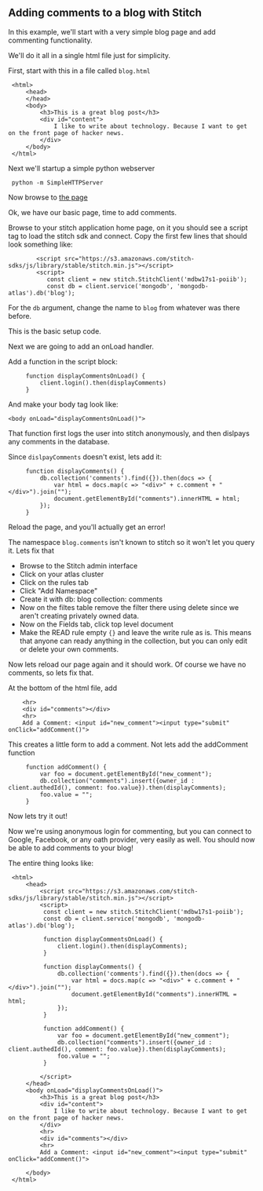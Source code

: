 Adding comments to a blog with Stitch
-------------

In this example, we'll start with a very simple blog page and add commenting functionality.

We'll do it all in a single html file just for simplicity.

First, start with this in a file called `blog.html`


     <html>
         <head>
         </head>
         <body>
             <h3>This is a great blog post</h3>
             <div id="content">
                 I like to write about technology. Because I want to get on the front page of hacker news.
             </div>
         </body>
     </html>

Next we'll startup a simple python webserver

     python -m SimpleHTTPServer

Now browse to [the page](http://localhost:8000/blog.html)

Ok, we have our basic page, time to add comments.

Browse to your stitch application home page, on it you should see a script tag to load the stitch sdk and connect.
Copy the first few lines that should look something like:

            <script src="https://s3.amazonaws.com/stitch-sdks/js/library/stable/stitch.min.js"></script>
            <script>
               const client = new stitch.StitchClient('mdbw17s1-poiib');
               const db = client.service('mongodb', 'mongodb-atlas').db('blog');

For the `db` argument, change the name to `blog` from whatever was there before.

This is the basic setup code.

Next we are going to add an onLoad handler.

Add a function in the script block:

         function displayCommentsOnLoad() {
             client.login().then(displayComments)
         }

And make your body tag look like:

    <body onLoad="displayCommentsOnLoad()">

That function first logs the user into stitch anonymously, and then dislpays any comments in the database.

Since `dislpayComments` doesn't exist, lets add it:

         function displayComments() {
             db.collection('comments').find({}).then(docs => {
                 var html = docs.map(c => "<div>" + c.comment + "</div>").join("");
                 document.getElementById("comments").innerHTML = html;
             });
         }

Reload the page, and you'll actually get an error!

The namespace `blog.comments` isn't known to stitch so it won't let you query it.
Lets fix that
* Browse to the Stitch admin interface
* Click on your atlas cluster
* Click on the rules tab
* Click "Add Namespace"
* Create it with db: blog collection: comments
* Now on the filtes table remove the filter there using delete since we aren't creating privately owned data.
* Now on the Fields tab, click top level document
* Make the READ rule empty `{}` and leave the write rule as is. This means that anyone can ready anything in the collection, but you can only edit or delete your own comments.

Now lets reload our page again and it should work.
Of course we have no comments, so lets fix that.

At the bottom of the html file, add

        <hr>
        <div id="comments"></div>
        <hr>
        Add a Comment: <input id="new_comment"><input type="submit" onClick="addComment()">

This creates a little form to add a comment.
Not lets add the addComment function

         function addComment() {
             var foo = document.getElementById("new_comment");
             db.collection("comments").insert({owner_id : client.authedId(), comment: foo.value}).then(displayComments);
             foo.value = "";
         }

Now lets try it out!

Now we're using anonymous login for commenting, but you can connect to Google, Facebook, or any oath provider, very easily as well.
You should now be able to add comments to your blog!

The entire thing looks like:






     <html>
         <head>
             <script src="https://s3.amazonaws.com/stitch-sdks/js/library/stable/stitch.min.js"></script>
             <script>
              const client = new stitch.StitchClient('mdbw17s1-poiib');
              const db = client.service('mongodb', 'mongodb-atlas').db('blog');
     
              function displayCommentsOnLoad() {
                  client.login().then(displayComments);
              }
     
              function displayComments() {
                  db.collection('comments').find({}).then(docs => {
                      var html = docs.map(c => "<div>" + c.comment + "</div>").join("");
                      document.getElementById("comments").innerHTML = html;
                  });
              }
              
              function addComment() {
                  var foo = document.getElementById("new_comment");
                  db.collection("comments").insert({owner_id : client.authedId(), comment: foo.value}).then(displayComments);
                  foo.value = "";
              }
              
             </script>
         </head>
         <body onLoad="displayCommentsOnLoad()">
             <h3>This is a great blog post</h3>
             <div id="content">
                 I like to write about technology. Because I want to get on the front page of hacker news.
             </div>
             <hr>
             <div id="comments"></div>
             <hr>
             Add a Comment: <input id="new_comment"><input type="submit" onClick="addComment()">
                 
         </body>
     </html>
